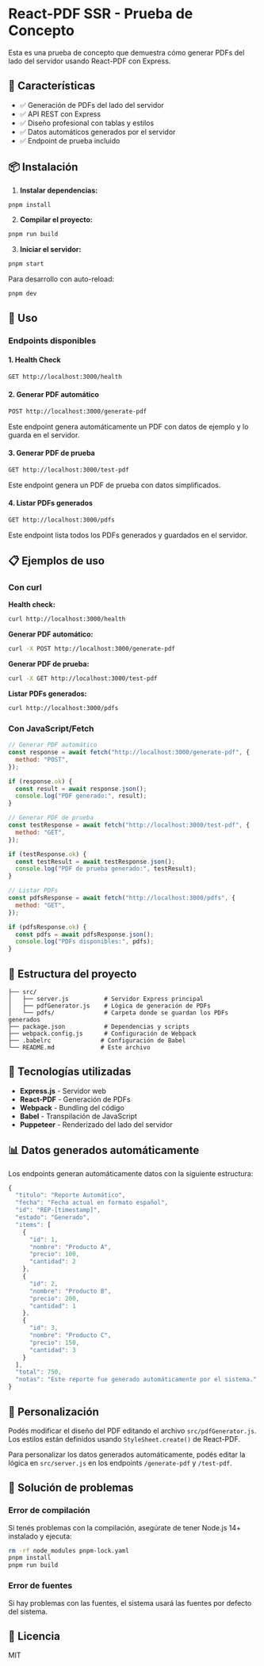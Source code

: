 # React-PDF SSR - Prueba de Concepto

Esta es una prueba de concepto que demuestra cómo generar PDFs del lado del servidor usando React-PDF con Express.

## 🚀 Características

- ✅ Generación de PDFs del lado del servidor
- ✅ API REST con Express
- ✅ Diseño profesional con tablas y estilos
- ✅ Datos automáticos generados por el servidor
- ✅ Endpoint de prueba incluido

## 📦 Instalación

1. **Instalar dependencias:**

```bash
pnpm install
```

2. **Compilar el proyecto:**

```bash
pnpm run build
```

3. **Iniciar el servidor:**

```bash
pnpm start
```

Para desarrollo con auto-reload:

```bash
pnpm dev
```

## 🎯 Uso

### Endpoints disponibles

#### 1. Health Check

```bash
GET http://localhost:3000/health
```

#### 2. Generar PDF automático

```bash
POST http://localhost:3000/generate-pdf
```

Este endpoint genera automáticamente un PDF con datos de ejemplo y lo guarda en el servidor.

#### 3. Generar PDF de prueba

```bash
GET http://localhost:3000/test-pdf
```

Este endpoint genera un PDF de prueba con datos simplificados.

#### 4. Listar PDFs generados

```bash
GET http://localhost:3000/pdfs
```

Este endpoint lista todos los PDFs generados y guardados en el servidor.

## 📋 Ejemplos de uso

### Con curl

**Health check:**

```bash
curl http://localhost:3000/health
```

**Generar PDF automático:**

```bash
curl -X POST http://localhost:3000/generate-pdf
```

**Generar PDF de prueba:**

```bash
curl -X GET http://localhost:3000/test-pdf
```

**Listar PDFs generados:**

```bash
curl http://localhost:3000/pdfs
```

### Con JavaScript/Fetch

```javascript
// Generar PDF automático
const response = await fetch("http://localhost:3000/generate-pdf", {
  method: "POST",
});

if (response.ok) {
  const result = await response.json();
  console.log("PDF generado:", result);
}

// Generar PDF de prueba
const testResponse = await fetch("http://localhost:3000/test-pdf", {
  method: "GET",
});

if (testResponse.ok) {
  const testResult = await testResponse.json();
  console.log("PDF de prueba generado:", testResult);
}

// Listar PDFs
const pdfsResponse = await fetch("http://localhost:3000/pdfs", {
  method: "GET",
});

if (pdfsResponse.ok) {
  const pdfs = await pdfsResponse.json();
  console.log("PDFs disponibles:", pdfs);
}
```

## 📁 Estructura del proyecto

```
├── src/
│   ├── server.js          # Servidor Express principal
│   ├── pdfGenerator.js    # Lógica de generación de PDFs
│   └── pdfs/              # Carpeta donde se guardan los PDFs generados
├── package.json           # Dependencias y scripts
├── webpack.config.js      # Configuración de Webpack
├── .babelrc              # Configuración de Babel
└── README.md             # Este archivo
```

## 🔧 Tecnologías utilizadas

- **Express.js** - Servidor web
- **React-PDF** - Generación de PDFs
- **Webpack** - Bundling del código
- **Babel** - Transpilación de JavaScript
- **Puppeteer** - Renderizado del lado del servidor

## 📊 Datos generados automáticamente

Los endpoints generan automáticamente datos con la siguiente estructura:

```javascript
{
  "titulo": "Reporte Automático",
  "fecha": "Fecha actual en formato español",
  "id": "REP-[timestamp]",
  "estado": "Generado",
  "items": [
    {
      "id": 1,
      "nombre": "Producto A",
      "precio": 100,
      "cantidad": 2
    },
    {
      "id": 2,
      "nombre": "Producto B",
      "precio": 200,
      "cantidad": 1
    },
    {
      "id": 3,
      "nombre": "Producto C",
      "precio": 150,
      "cantidad": 3
    }
  ],
  "total": 750,
  "notas": "Este reporte fue generado automáticamente por el sistema."
}
```

## 🎨 Personalización

Podés modificar el diseño del PDF editando el archivo `src/pdfGenerator.js`. Los estilos están definidos usando `StyleSheet.create()` de React-PDF.

Para personalizar los datos generados automáticamente, podés editar la lógica en `src/server.js` en los endpoints `/generate-pdf` y `/test-pdf`.

## 🚨 Solución de problemas

### Error de compilación

Si tenés problemas con la compilación, asegúrate de tener Node.js 14+ instalado y ejecuta:

```bash
rm -rf node_modules pnpm-lock.yaml
pnpm install
pnpm run build
```

### Error de fuentes

Si hay problemas con las fuentes, el sistema usará las fuentes por defecto del sistema.

## 📝 Licencia

MIT
